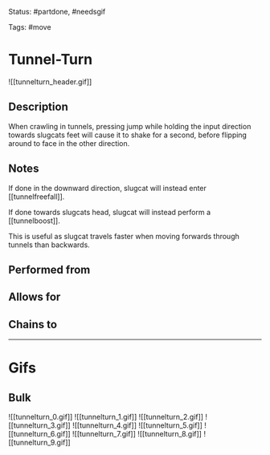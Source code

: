 Status: #partdone, #needsgif 

Tags: #move

# Tunnel-Turn
![[tunnelturn_header.gif]]
## Description
When crawling in tunnels, pressing jump while holding the input direction towards slugcats feet will cause it to shake for a second, before flipping around to face in the other direction. 

## Notes
If done in the downward direction, slugcat will instead enter [[tunnelfreefall]].

If done towards slugcats head, slugcat will instead perform a [[tunnelboost]].

This is useful as slugcat travels faster when moving forwards through tunnels than backwards.

## Performed from


## Allows for


## Chains to


___
# Gifs
## Bulk
![[tunnelturn_0.gif]]
![[tunnelturn_1.gif]]
![[tunnelturn_2.gif]]
![[tunnelturn_3.gif]]
![[tunnelturn_4.gif]]
![[tunnelturn_5.gif]]
![[tunnelturn_6.gif]]
![[tunnelturn_7.gif]]
![[tunnelturn_8.gif]]
![[tunnelturn_9.gif]]